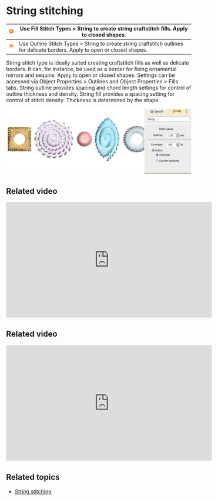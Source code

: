 # String stitching

| ![String.png](assets/String.png)           | Use Fill Stitch Types > String to create string craftstitch fills. Apply to closed shapes.                                    |
| ------------------------------------------ | ----------------------------------------------------------------------------------------------------------------------------- |
| ![String00062.png](assets/String00062.png) | Use Outline Stitch Types > String to create string craftstitch outlines for delicate borders. Apply to open or closed shapes. |

String stitch type is ideally suited creating craftstitch fills as well as delicate borders. It can, for instance, be used as a border for fixing ornamental mirrors and sequins. Apply to open or closed shapes. Settings can be accessed via Object Properties > Outlines and Object Properties > Fills tabs. String outline provides spacing and chord length settings for control of outline thickness and density. String fill provides a spacing setting for control of stitch density. Thickness is determined by the shape.

![PaghadiStitchSample.png](assets/PaghadiStitchSample.png)

## Related video

<iframe src="https://www.youtube.com/embed/zPDSQd7C_ew" frameborder="0" 
		 allow="accelerometer; autoplay; encrypted-media; gyroscope; picture-in-picture" 
		 allowfullscreen="" style="width: 560px; height: 315px;">

</iframe>

## Related video

<iframe src="https://www.youtube.com/embed/eYHXO4BtP8U" frameborder="0" 
		 allow="accelerometer; autoplay; encrypted-media; gyroscope; picture-in-picture" 
		 allowfullscreen="" style="width: 560px; height: 315px;">

</iframe>

## Related topics

- [String stitching](../../Decorative/specialty/String_stitching)
